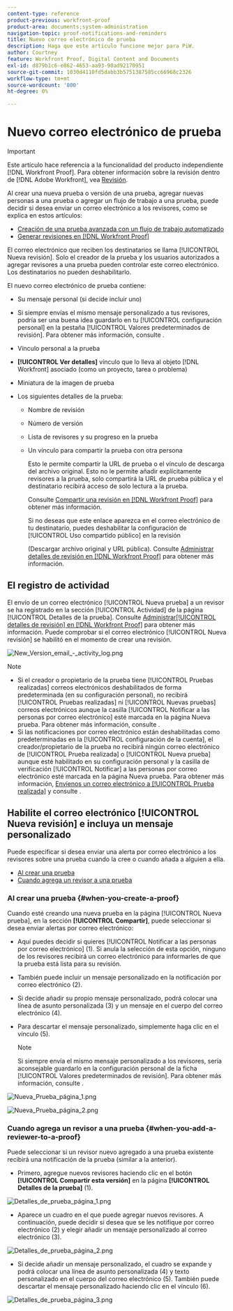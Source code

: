 ```yaml
---
content-type: reference
product-previous: workfront-proof
product-area: documents;system-administration
navigation-topic: proof-notifications-and-reminders
title: Nuevo correo electrónico de prueba
description: Haga que este artículo funcione mejor para PiW.
author: Courtney
feature: Workfront Proof, Digital Content and Documents
exl-id: d879b1c6-e862-4653-aa93-90ad92170951
source-git-commit: 1030d4110fd5dabb3b5751387585cc66968c2326
workflow-type: tm+mt
source-wordcount: '800'
ht-degree: 0%

---
```


# Nuevo correo electrónico de prueba

>[!IMPORTANT]
>
>Este artículo hace referencia a la funcionalidad del producto independiente [!DNL Workfront Proof]. Para obtener información sobre la revisión dentro de [!DNL Adobe Workfront], vea [Revisión](../../../review-and-approve-work/proofing/proofing.md).

<!--
<p style="color: #000000;" data-mc-conditions="QuicksilverOrClassic.Draft mode">Make this article work better for PiW.</p>
-->

Al crear una nueva prueba o versión de una prueba, agregar nuevas personas a una prueba o agregar un flujo de trabajo a una prueba, puede decidir si desea enviar un correo electrónico a los revisores, como se explica en estos artículos:

* [Creación de una prueba avanzada con un flujo de trabajo automatizado](../../../review-and-approve-work/proofing/creating-proofs-within-workfront/create-automated-proof-workflow.md)
* [Generar revisiones en  [!DNL Workfront Proof]](../../../workfront-proof/wp-work-proofsfiles/create-proofs-and-files/generate-proofs.md)

El correo electrónico que reciben los destinatarios se llama [!UICONTROL Nueva revisión]. Solo el creador de la prueba y los usuarios autorizados a agregar revisores a una prueba pueden controlar este correo electrónico. Los destinatarios no pueden deshabilitarlo.

El nuevo correo electrónico de prueba contiene:

* Su mensaje personal (si decide incluir uno)
* Si siempre envías el mismo mensaje personalizado a tus revisores, podría ser una buena idea guardarlo en tu [!UICONTROL configuración personal] en la pestaña [!UICONTROL Valores predeterminados de revisión]. Para obtener más información, consulte .
* Vínculo personal a la prueba
* **[!UICONTROL Ver detalles]** vínculo que lo lleva al objeto [!DNL Workfront] asociado (como un proyecto, tarea o problema)
* Miniatura de la imagen de prueba
* Los siguientes detalles de la prueba:

   * Nombre de revisión
   * Número de versión
   * Lista de revisores y su progreso en la prueba
   * Un vínculo para compartir la prueba con otra persona

     Esto le permite compartir la URL de prueba o el vínculo de descarga del archivo original. Esto no le permite añadir explícitamente revisores a la prueba, solo compartirá la URL de prueba pública y el destinatario recibirá acceso de solo lectura a la prueba.

     Consulte [Compartir una revisión en [!DNL Workfront Proof]](../../../workfront-proof/wp-work-proofsfiles/share-proofs-and-files/share-proof.md) para obtener más información.

     Si no deseas que este enlace aparezca en el correo electrónico de tu destinatario, puedes deshabilitar la configuración de [!UICONTROL Uso compartido público] en la revisión

     (Descargar archivo original y URL pública). Consulte [Administrar detalles de revisión en [!DNL Workfront Proof]](../../../workfront-proof/wp-work-proofsfiles/manage-your-work/manage-proof-details.md) para obtener más información.

## El registro de actividad

El envío de un correo electrónico [!UICONTROL Nueva prueba] a un revisor se ha registrado en la sección [!UICONTROL Actividad] de la página [!UICONTROL Detalles de la prueba]. Consulte [Administrar[!UICONTROL  detalles de revisión] en [!DNL Workfront Proof]](../../../workfront-proof/wp-work-proofsfiles/manage-your-work/manage-proof-details.md) para obtener más información. Puede comprobar si el correo electrónico [!UICONTROL Nueva revisión] se habilitó en el momento de crear una revisión.

![New_Version_email_-_activity_log.png](assets/new-verison-email---acitivity-log-350x44.png)

>[!NOTE]
>
>* Si el creador o propietario de la prueba tiene [!UICONTROL Pruebas realizadas] correos electrónicos deshabilitados de forma predeterminada (en su configuración personal), no recibirá [!UICONTROL Pruebas realizadas] ni [!UICONTROL Nuevas pruebas] correos electrónicos aunque la casilla [!UICONTROL Notificar a las personas por correo electrónico] esté marcada en la página Nueva prueba. Para obtener más información, consulte .
>* Si las notificaciones por correo electrónico están deshabilitadas como predeterminadas en la [!UICONTROL configuración de la cuenta], el creador/propietario de la prueba no recibirá ningún correo electrónico de [!UICONTROL Prueba realizada] o [!UICONTROL Nueva prueba] aunque esté habilitado en su configuración personal y la casilla de verificación [!UICONTROL Notificar] a las personas por correo electrónico esté marcada en la página Nueva prueba. Para obtener más información, [Envíenos un correo electrónico a [!UICONTROL Prueba realizada]](../../../workfront-proof/wp-emailsntfctns/proof-notifications-and-reminders/proof-made-email.md) y consulte .
>



## Habilite el correo electrónico [!UICONTROL Nueva revisión] e incluya un mensaje personalizado

Puede especificar si desea enviar una alerta por correo electrónico a los revisores sobre una prueba cuando la cree o cuando añada a alguien a ella.

* [Al crear una prueba](#when-you-create-a-proof)
* [Cuando agrega un revisor a una prueba](#when-you-add-a-reviewer-to-a-proof)

### Al crear una prueba {#when-you-create-a-proof}

Cuando esté creando una nueva prueba en la página [!UICONTROL Nueva prueba], en la sección **[!UICONTROL Compartir]**, puede seleccionar si desea enviar alertas por correo electrónico:

* Aquí puedes decidir si quieres [!UICONTROL Notificar a las personas por correo electrónico] (1). Si anula la selección de esta opción, ninguno de los revisores recibirá un correo electrónico para informarles de que la prueba está lista para su revisión.
* También puede incluir un mensaje personalizado en la notificación por correo electrónico (2).
* Si decide añadir su propio mensaje personalizado, podrá colocar una línea de asunto personalizada (3) y un mensaje en el cuerpo del correo electrónico (4).
* Para descartar el mensaje personalizado, simplemente haga clic en el vínculo (5).

  >[!NOTE]
  >
  >Si siempre envía el mismo mensaje personalizado a los revisores, sería aconsejable guardarlo en la configuración personal de la ficha [!UICONTROL Valores predeterminados de revisión]. Para obtener más información, consulte .

![Nueva_Prueba_página_1.png](assets/new-proof-page-1-350x186.png)

![Nueva_Prueba_página_2.png](assets/new-proof-page-2-350x283.png)

### Cuando agrega un revisor a una prueba {#when-you-add-a-reviewer-to-a-proof}

Puede seleccionar si un revisor nuevo agregado a una prueba existente recibirá una notificación de la prueba (similar a la anterior).

* Primero, agregue nuevos revisores haciendo clic en el botón **[!UICONTROL Compartir esta versión]** en la página **[!UICONTROL Detalles de la prueba]** (1).

![Detalles_de_prueba_página_1.png](assets/proof-details-page-1-350x118.png)

* Aparece un cuadro en el que puede agregar nuevos revisores. A continuación, puede decidir si desea que se les notifique por correo electrónico (2) y elegir añadir un mensaje personalizado al correo electrónico (3).

![Detalles_de_prueba_página_2.png](assets/proof-details-page-2-350x174.png)

* Si decide añadir un mensaje personalizado, el cuadro se expande y podrá colocar una línea de asunto personalizada (4) y texto personalizado en el cuerpo del correo electrónico (5). También puede descartar el mensaje personalizado haciendo clic en el vínculo (6).

![Detalles_de_prueba_página_3.png](assets/proof-details-page-3-350x258.png)
